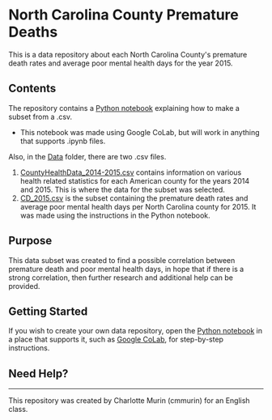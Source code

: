 # North Carolina County Premature Deaths
This is a data repository about each North Carolina County's premature death rates and average poor mental health days for the year 2015.  
## Contents
The repository contains a [Python notebook](https://github.com/cmmurin/North-Carolina-County-Premature-Deaths/blob/main/Creating%20a%20Subset/Creating_a_Subset%20(1).ipynb) explaining how to make a subset from a .csv.
  - This notebook was made using Google CoLab, but will work in anything that supports .ipynb files.

Also, in the [Data](https://github.com/cmmurin/North-Carolina-County-Premature-Deaths/tree/main/Data) folder, there are two .csv files.

1. [CountyHealthData_2014-2015.csv](https://github.com/cmmurin/North-Carolina-County-Premature-Deaths/blob/main/Data/CountyHealthData_2014-2015.csv) contains information on various health related statistics for each American county for the years 2014 and 2015. This is where the data for the subset was selected. 
2. [CD_2015.csv](https://github.com/cmmurin/North-Carolina-County-Premature-Deaths/blob/main/Data/CD2015_subset.csv) is the subset containing the premature death rates and average poor mental health days per North Carolina county for 2015. It was made using the instructions in the Python notebook. 

## Purpose
This data subset was created to find a possible correlation between premature death and poor mental health days, in hope that if there is a strong correlation, then further research and additional help can be provided.
## Getting Started
If you wish to create your own data repository, open the [Python notebook](https://github.com/cmmurin/North-Carolina-County-Premature-Deaths/blob/main/Creating%20a%20Subset/Creating_a_Subset.ipynb) in a place that supports it, such as [Google CoLab](https://colab.research.google.com/), for step-by-step instructions. 

## Need Help?
---
This repository was created by Charlotte Murin (cmmurin) for an English class.
